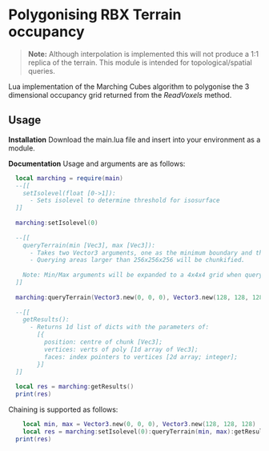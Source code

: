 # Polygonising RBX Terrain occupancy
> **Note:** Although interpolation is implemented this will not produce a 1:1 replica of the terrain. This module is intended for topological/spatial queries.

Lua implementation of the Marching Cubes algorithm to polygonise the 3 dimensional occupancy grid returned from the *ReadVoxels* method.

## Usage
**Installation**
Download the main.lua file and insert into your environment as a module.

**Documentation**
Usage and arguments are as follows:
```lua
  local marching = require(main)
  --[[
    setIsolevel(float [0->1]):
      - Sets isolevel to determine threshold for isosurface
  ]]
  
  marching:setIsolevel(0)
  
  --[[
    queryTerrain(min [Vec3], max [Vec3]):
      - Takes two Vector3 arguments, one as the minimum boundary and the other as the maximum to query.
      - Querying areas larger than 256x256x256 will be chunkified.
      
    Note: Min/Max arguments will be expanded to a 4x4x4 grid when querying terrain occupancy.
  ]]
  
  marching:queryTerrain(Vector3.new(0, 0, 0), Vector3.new(128, 128, 128))
  
  --[[
    getResults():
      - Returns 1d list of dicts with the parameters of:
        [{
          position: centre of chunk [Vec3];
          vertices: verts of poly [1d array of Vec3];
          faces: index pointers to vertices [2d array; integer];
        }]
  ]]
  
  local res = marching:getResults()
  print(res)
```

Chaining is supported as follows:
```lua
	local min, max = Vector3.new(0, 0, 0), Vector3.new(128, 128, 128)
	local res = marching:setIsolevel(0):queryTerrain(min, max):getResults()
  print(res)
```